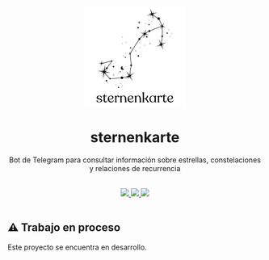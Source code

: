 <div align="center">
  <img src="misc/img/logo.png" width="200">
  <h1 align="center">sternenkarte</h1>
  <p align="center">Bot de Telegram para consultar información sobre estrellas, constelaciones y relaciones de recurrencia</p>
</div>

<br/>

<!-- Badges -->
<div align="center">
  <a href="https://github.com/manzeloth/sternenkarte-bot/blob/main/LICENSE">
    <img src="https://img.shields.io/badge/licencia-GPL--2.0-orange">
  </a>
  <a href="https://www.python.org/">
    <img src="https://img.shields.io/badge/python-3.10-blue">
  </a>
  <a href="https://web.telegram.org/">
    <img src="https://img.shields.io/badge/bot-Telegram-blue">
  </a>
</div>

<br/>

## ⚠️ Trabajo en proceso

Este proyecto se encuentra en desarrollo.